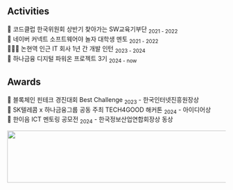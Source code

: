 ## Activities
🤖 코드클럽 한국위원회 상반기 찾아가는 SW교육기부단 <sub>2021 - 2022</sub> <BR>
🤖 네이버 커넥트 소프트웨어야 놀자 대학생 멘토 <sub>2021 - 2022</sub> <BR>
👩🏻‍💻 논현역 인근 IT 회사 1년 간 개발 인턴 <sub>2023 - 2024</sub> <BR>
🏦 하나금융 디지털 파워온 프로젝트 3기 <sub>2024 - now</sub> <BR>

## Awards
🥇 블록체인 핀테크 경진대회 Best Challenge <sub>2023</sub> - 한국인터넷진흥원장상 <BR>
🥇 SK텔레콤 x 하나금융그룹 공동 주최 TECH4GOOD 해커톤 <sub>2024</sub> - 아이디어상 <BR>
🥇 한이음 ICT 멘토링 공모전 <sub>2024</sub> - 한국정보산업연합회장상 동상 <BR>

<a href="https://github.com/devxb/gitanimals">
  <img
    src="https://render.gitanimals.org/lines/al1kite?pet-id=634257986693983637"
    width="600"
    height="120"
  />
</a>
  
  
